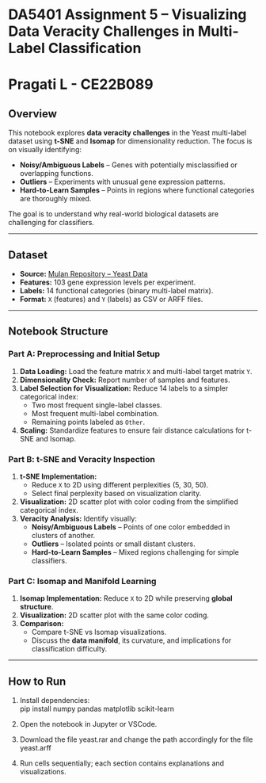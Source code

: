 # DA5401 Assignment 5 – Visualizing Data Veracity Challenges in Multi-Label Classification

# Pragati L - CE22B089

## Overview
This notebook explores **data veracity challenges** in the Yeast multi-label dataset using **t-SNE** and **Isomap** for dimensionality reduction. The focus is on visually identifying:

- **Noisy/Ambiguous Labels** – Genes with potentially misclassified or overlapping functions.  
- **Outliers** – Experiments with unusual gene expression patterns.  
- **Hard-to-Learn Samples** – Points in regions where functional categories are thoroughly mixed.

The goal is to understand why real-world biological datasets are challenging for classifiers.

---

## Dataset
- **Source:** [Mulan Repository – Yeast Data](http://mulan.sourceforge.net/datasets-mlc.html)  
- **Features:** 103 gene expression levels per experiment.  
- **Labels:** 14 functional categories (binary multi-label matrix).  
- **Format:** `X` (features) and `Y` (labels) as CSV or ARFF files.

---

## Notebook Structure

### Part A: Preprocessing and Initial Setup
1. **Data Loading:** Load the feature matrix `X` and multi-label target matrix `Y`.  
2. **Dimensionality Check:** Report number of samples and features.  
3. **Label Selection for Visualization:** Reduce 14 labels to a simpler categorical index:
   - Two most frequent single-label classes.  
   - Most frequent multi-label combination.  
   - Remaining points labeled as `Other`.  
4. **Scaling:** Standardize features to ensure fair distance calculations for t-SNE and Isomap.

### Part B: t-SNE and Veracity Inspection
1. **t-SNE Implementation:**  
   - Reduce `X` to 2D using different perplexities (5, 30, 50).  
   - Select final perplexity based on visualization clarity.  
2. **Visualization:** 2D scatter plot with color coding from the simplified categorical index.  
3. **Veracity Analysis:** Identify visually:
   - **Noisy/Ambiguous Labels** – Points of one color embedded in clusters of another.  
   - **Outliers** – Isolated points or small distant clusters.  
   - **Hard-to-Learn Samples** – Mixed regions challenging for simple classifiers.

### Part C: Isomap and Manifold Learning
1. **Isomap Implementation:** Reduce `X` to 2D while preserving **global structure**.  
2. **Visualization:** 2D scatter plot with the same color coding.  
3. **Comparison:**  
   - Compare t-SNE vs Isomap visualizations.  
   - Discuss the **data manifold**, its curvature, and implications for classification difficulty.

---

## How to Run
1. Install dependencies:  
pip install numpy pandas matplotlib scikit-learn

2. Open the notebook in Jupyter or VSCode.

3. Download the file yeast.rar and change the path accordingly for the file yeast.arff

4. Run cells sequentially; each section contains explanations and visualizations.
